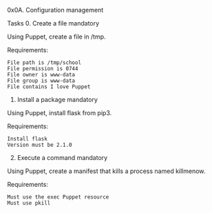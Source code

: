 0x0A. Configuration management

Tasks
0. Create a file
mandatory

Using Puppet, create a file in /tmp.

Requirements:

    File path is /tmp/school
    File permission is 0744
    File owner is www-data
    File group is www-data
    File contains I love Puppet



1. Install a package
mandatory

Using Puppet, install flask from pip3.

Requirements:

    Install flask
    Version must be 2.1.0



2. Execute a command
mandatory

Using Puppet, create a manifest that kills a process named killmenow.

Requirements:

    Must use the exec Puppet resource
    Must use pkill
